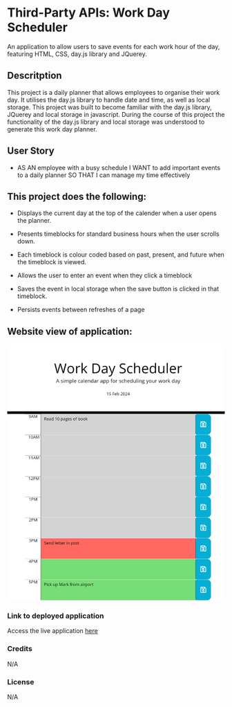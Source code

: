 # Third-Party APIs: Work Day Scheduler
An application to allow users to save events for each work hour of the day, featuring HTML, CSS, day.js library and JQuerey.

## Descritption
This project is a daily planner that allows employees to organise their work day. It utilises the day.js library to handle date and time, as well as local storage. This project was built to become familiar with the day.js library, JQuerey and local storage in javascript. During the course of this project the functionality of the day.js library  and local storage was understood to generate this work day planner. 

## User Story

* AS AN employee with a busy schedule I WANT to add important events to a daily planner SO THAT I can manage my time effectively

## This project does the following:
* Displays the current day at the top of the calender when a user opens the planner.
 
* Presents timeblocks for standard business hours when the user scrolls down.
 
* Each timeblock is colour coded based on past, present, and future when the timeblock is viewed.
 
* Allows the user to enter an event when they click a timeblock

* Saves the event in local storage when the save button is clicked in that timeblock.

* Persists events between refreshes of a page

## Website view of application: 
![Screenshot of Work Day Scheduler Website view ](images/schedular.png)

### Link to deployed application
Access the live application [here](https://jessi994.github.io/work-day-scheduler/)


### Credits

N/A

### License

N/A
